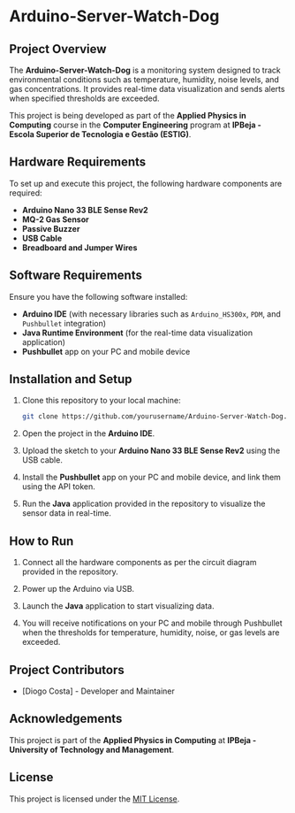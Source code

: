 # Arduino-Server-Watch-Dog

## Project Overview
The **Arduino-Server-Watch-Dog** is a monitoring system designed to track environmental conditions such as temperature, humidity, noise levels, and gas concentrations. It provides real-time data visualization and sends alerts when specified thresholds are exceeded.

This project is being developed as part of the **Applied Physics in Computing** course in the **Computer Engineering** program at **IPBeja - Escola Superior de Tecnologia e Gestão (ESTIG)**.

## Hardware Requirements
To set up and execute this project, the following hardware components are required:

- **Arduino Nano 33 BLE Sense Rev2**
- **MQ-2 Gas Sensor**
- **Passive Buzzer**
- **USB Cable**
- **Breadboard and Jumper Wires**

## Software Requirements
Ensure you have the following software installed:

- **Arduino IDE** (with necessary libraries such as `Arduino_HS300x`, `PDM`, and `Pushbullet` integration)
- **Java Runtime Environment** (for the real-time data visualization application)
- **Pushbullet** app on your PC and mobile device

## Installation and Setup
1. Clone this repository to your local machine:
   ```bash
   git clone https://github.com/yourusername/Arduino-Server-Watch-Dog.git
   ```

2. Open the project in the **Arduino IDE**.

3. Upload the sketch to your **Arduino Nano 33 BLE Sense Rev2** using the USB cable.

4. Install the **Pushbullet** app on your PC and mobile device, and link them using the API token.

5. Run the **Java** application provided in the repository to visualize the sensor data in real-time.

## How to Run
1. Connect all the hardware components as per the circuit diagram provided in the repository.

2. Power up the Arduino via USB.

3. Launch the **Java** application to start visualizing data.

4. You will receive notifications on your PC and mobile through Pushbullet when the thresholds for temperature, humidity, noise, or gas levels are exceeded.

## Project Contributors
- [Diogo Costa] - Developer and Maintainer

## Acknowledgements
This project is part of the **Applied Physics in Computing** at **IPBeja - University of Technology and Management**.

## License
This project is licensed under the [MIT License](LICENSE).
